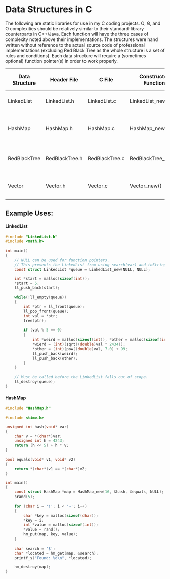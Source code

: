 Data Structures in C
====================

The following are static libraries for use in my C coding projects. Ω, Θ, and O complexities should be relatively similar to their standard-library counterparts in C++/Java. Each function will have the three cases of complexity noted above their implementations. The structures were hand written without reference to the actual source code of professional implementations (excluding Red Black Tree as the whole structure is a set of rules and conditions). Each data structure will require a (sometimes optional) function pointer(s) in order to work properly. 


| Data Structure | Header File    | C File         | Constructor Function | Functions needed for the constructor                           |
| -------------- | -------------- | -------------- | -------------------- | -------------------------------------------------------------- |
| LinkedList     | LinkedList.h   | LinkedList.c   | LinkedList_new()	  | equals(void*, void*), toString(void*)                          |
| HashMap        | HashMap.h	  | HashMap.c      | HashMap_new()		  | unsigned int hash(void*), equals(void*, void*), toString(void*)|
| RedBlackTree   | RedBlackTree.h | RedBlackTree.c | RedBlackTree_new()   | int compare(void*, void*), toString(void*)                     |
| Vector         | Vector.h       | Vector.c       | Vector_new()         | int compare(void*, void*), toString(void*)                     |


## Example Uses:


#### LinkedList

```c
#include "LinkedList.h"
#include <math.h>

int main()
{
	// NULL can be used for function pointers.
	// This prevents the LinkedList from using search(var) and toString()
	const struct LinkedList *queue = LinkedList_new(NULL, NULL);

	int *start = malloc(sizeof(int));
	*start = 5;
	ll_push_back(start);

	while(!ll_empty(queue))
	{
		int *ptr = ll_front(queue);
		ll_pop_front(queue);
		int val = *ptr;
		free(ptr);
		
		if (val % 5 == 0)
		{		
			int *weird = malloc(sizeof(int)), *other = malloc(sizeof(int));
			*wierd = (int)(sqrt((double)val * 2434));
			*other = (int)(pow((double)val, 7.0) + 99;
			ll_push_back(weird);
			ll_push_back(other);
		}
	}

	// Must be called before the LinkedList falls out of scope.
	ll_destroy(queue);
}
```



#### HashMap


```c
#include "HashMap.h"

#include <time.h>

unsigned int hash(void* var)
{
	char v = *(char*)var;
	unsigned int h = 4243;
	return (h << 5) + h * v;
}

bool equals(void* v1, void* v2)
{
	return *(char*)v1 == *(char*)v2;
}

int main()
{
	const struct HashMap *map = HashMap_new(16, &hash, &equals, NULL);
	srand(5);
	
	for (char i = '!'; i < '~'; i++)
	{
		char *key = malloc(sizeof(char));
		*key = i;
		int *value = malloc(sizeof(int));
		*value = rand();
		hm_put(map, key, value);
	}
	
	char search = '$';
	char *located = hm_get(map, &search);
	printf_s("Found: %d\n", *located);

	hm_destroy(map);
}
```